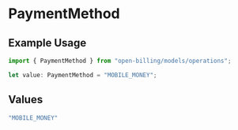 # PaymentMethod

## Example Usage

```typescript
import { PaymentMethod } from "open-billing/models/operations";

let value: PaymentMethod = "MOBILE_MONEY";
```

## Values

```typescript
"MOBILE_MONEY"
```